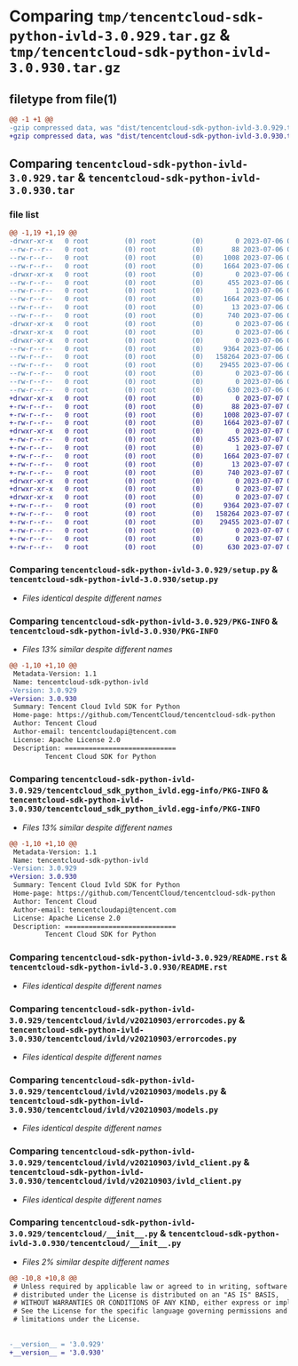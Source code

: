 # Comparing `tmp/tencentcloud-sdk-python-ivld-3.0.929.tar.gz` & `tmp/tencentcloud-sdk-python-ivld-3.0.930.tar.gz`

## filetype from file(1)

```diff
@@ -1 +1 @@
-gzip compressed data, was "dist/tencentcloud-sdk-python-ivld-3.0.929.tar", last modified: Thu Jul  6 00:29:01 2023, max compression
+gzip compressed data, was "dist/tencentcloud-sdk-python-ivld-3.0.930.tar", last modified: Fri Jul  7 00:26:39 2023, max compression
```

## Comparing `tencentcloud-sdk-python-ivld-3.0.929.tar` & `tencentcloud-sdk-python-ivld-3.0.930.tar`

### file list

```diff
@@ -1,19 +1,19 @@
-drwxr-xr-x   0 root         (0) root         (0)        0 2023-07-06 00:29:01.000000 tencentcloud-sdk-python-ivld-3.0.929/
--rw-r--r--   0 root         (0) root         (0)       88 2023-07-06 00:29:01.000000 tencentcloud-sdk-python-ivld-3.0.929/setup.cfg
--rw-r--r--   0 root         (0) root         (0)     1008 2023-07-06 00:29:01.000000 tencentcloud-sdk-python-ivld-3.0.929/setup.py
--rw-r--r--   0 root         (0) root         (0)     1664 2023-07-06 00:29:01.000000 tencentcloud-sdk-python-ivld-3.0.929/PKG-INFO
-drwxr-xr-x   0 root         (0) root         (0)        0 2023-07-06 00:29:01.000000 tencentcloud-sdk-python-ivld-3.0.929/tencentcloud_sdk_python_ivld.egg-info/
--rw-r--r--   0 root         (0) root         (0)      455 2023-07-06 00:29:01.000000 tencentcloud-sdk-python-ivld-3.0.929/tencentcloud_sdk_python_ivld.egg-info/SOURCES.txt
--rw-r--r--   0 root         (0) root         (0)        1 2023-07-06 00:29:01.000000 tencentcloud-sdk-python-ivld-3.0.929/tencentcloud_sdk_python_ivld.egg-info/dependency_links.txt
--rw-r--r--   0 root         (0) root         (0)     1664 2023-07-06 00:29:01.000000 tencentcloud-sdk-python-ivld-3.0.929/tencentcloud_sdk_python_ivld.egg-info/PKG-INFO
--rw-r--r--   0 root         (0) root         (0)       13 2023-07-06 00:29:01.000000 tencentcloud-sdk-python-ivld-3.0.929/tencentcloud_sdk_python_ivld.egg-info/top_level.txt
--rw-r--r--   0 root         (0) root         (0)      740 2023-07-06 00:29:01.000000 tencentcloud-sdk-python-ivld-3.0.929/README.rst
-drwxr-xr-x   0 root         (0) root         (0)        0 2023-07-06 00:29:01.000000 tencentcloud-sdk-python-ivld-3.0.929/tencentcloud/
-drwxr-xr-x   0 root         (0) root         (0)        0 2023-07-06 00:29:01.000000 tencentcloud-sdk-python-ivld-3.0.929/tencentcloud/ivld/
-drwxr-xr-x   0 root         (0) root         (0)        0 2023-07-06 00:29:01.000000 tencentcloud-sdk-python-ivld-3.0.929/tencentcloud/ivld/v20210903/
--rw-r--r--   0 root         (0) root         (0)     9364 2023-07-06 00:29:01.000000 tencentcloud-sdk-python-ivld-3.0.929/tencentcloud/ivld/v20210903/errorcodes.py
--rw-r--r--   0 root         (0) root         (0)   158264 2023-07-06 00:29:01.000000 tencentcloud-sdk-python-ivld-3.0.929/tencentcloud/ivld/v20210903/models.py
--rw-r--r--   0 root         (0) root         (0)    29455 2023-07-06 00:29:01.000000 tencentcloud-sdk-python-ivld-3.0.929/tencentcloud/ivld/v20210903/ivld_client.py
--rw-r--r--   0 root         (0) root         (0)        0 2023-07-06 00:29:01.000000 tencentcloud-sdk-python-ivld-3.0.929/tencentcloud/ivld/v20210903/__init__.py
--rw-r--r--   0 root         (0) root         (0)        0 2023-07-06 00:29:01.000000 tencentcloud-sdk-python-ivld-3.0.929/tencentcloud/ivld/__init__.py
--rw-r--r--   0 root         (0) root         (0)      630 2023-07-06 00:29:01.000000 tencentcloud-sdk-python-ivld-3.0.929/tencentcloud/__init__.py
+drwxr-xr-x   0 root         (0) root         (0)        0 2023-07-07 00:26:39.000000 tencentcloud-sdk-python-ivld-3.0.930/
+-rw-r--r--   0 root         (0) root         (0)       88 2023-07-07 00:26:39.000000 tencentcloud-sdk-python-ivld-3.0.930/setup.cfg
+-rw-r--r--   0 root         (0) root         (0)     1008 2023-07-07 00:26:38.000000 tencentcloud-sdk-python-ivld-3.0.930/setup.py
+-rw-r--r--   0 root         (0) root         (0)     1664 2023-07-07 00:26:39.000000 tencentcloud-sdk-python-ivld-3.0.930/PKG-INFO
+drwxr-xr-x   0 root         (0) root         (0)        0 2023-07-07 00:26:39.000000 tencentcloud-sdk-python-ivld-3.0.930/tencentcloud_sdk_python_ivld.egg-info/
+-rw-r--r--   0 root         (0) root         (0)      455 2023-07-07 00:26:39.000000 tencentcloud-sdk-python-ivld-3.0.930/tencentcloud_sdk_python_ivld.egg-info/SOURCES.txt
+-rw-r--r--   0 root         (0) root         (0)        1 2023-07-07 00:26:39.000000 tencentcloud-sdk-python-ivld-3.0.930/tencentcloud_sdk_python_ivld.egg-info/dependency_links.txt
+-rw-r--r--   0 root         (0) root         (0)     1664 2023-07-07 00:26:39.000000 tencentcloud-sdk-python-ivld-3.0.930/tencentcloud_sdk_python_ivld.egg-info/PKG-INFO
+-rw-r--r--   0 root         (0) root         (0)       13 2023-07-07 00:26:39.000000 tencentcloud-sdk-python-ivld-3.0.930/tencentcloud_sdk_python_ivld.egg-info/top_level.txt
+-rw-r--r--   0 root         (0) root         (0)      740 2023-07-07 00:26:38.000000 tencentcloud-sdk-python-ivld-3.0.930/README.rst
+drwxr-xr-x   0 root         (0) root         (0)        0 2023-07-07 00:26:39.000000 tencentcloud-sdk-python-ivld-3.0.930/tencentcloud/
+drwxr-xr-x   0 root         (0) root         (0)        0 2023-07-07 00:26:39.000000 tencentcloud-sdk-python-ivld-3.0.930/tencentcloud/ivld/
+drwxr-xr-x   0 root         (0) root         (0)        0 2023-07-07 00:26:39.000000 tencentcloud-sdk-python-ivld-3.0.930/tencentcloud/ivld/v20210903/
+-rw-r--r--   0 root         (0) root         (0)     9364 2023-07-07 00:26:38.000000 tencentcloud-sdk-python-ivld-3.0.930/tencentcloud/ivld/v20210903/errorcodes.py
+-rw-r--r--   0 root         (0) root         (0)   158264 2023-07-07 00:26:38.000000 tencentcloud-sdk-python-ivld-3.0.930/tencentcloud/ivld/v20210903/models.py
+-rw-r--r--   0 root         (0) root         (0)    29455 2023-07-07 00:26:38.000000 tencentcloud-sdk-python-ivld-3.0.930/tencentcloud/ivld/v20210903/ivld_client.py
+-rw-r--r--   0 root         (0) root         (0)        0 2023-07-07 00:26:38.000000 tencentcloud-sdk-python-ivld-3.0.930/tencentcloud/ivld/v20210903/__init__.py
+-rw-r--r--   0 root         (0) root         (0)        0 2023-07-07 00:26:38.000000 tencentcloud-sdk-python-ivld-3.0.930/tencentcloud/ivld/__init__.py
+-rw-r--r--   0 root         (0) root         (0)      630 2023-07-07 00:26:38.000000 tencentcloud-sdk-python-ivld-3.0.930/tencentcloud/__init__.py
```

### Comparing `tencentcloud-sdk-python-ivld-3.0.929/setup.py` & `tencentcloud-sdk-python-ivld-3.0.930/setup.py`

 * *Files identical despite different names*

### Comparing `tencentcloud-sdk-python-ivld-3.0.929/PKG-INFO` & `tencentcloud-sdk-python-ivld-3.0.930/PKG-INFO`

 * *Files 13% similar despite different names*

```diff
@@ -1,10 +1,10 @@
 Metadata-Version: 1.1
 Name: tencentcloud-sdk-python-ivld
-Version: 3.0.929
+Version: 3.0.930
 Summary: Tencent Cloud Ivld SDK for Python
 Home-page: https://github.com/TencentCloud/tencentcloud-sdk-python
 Author: Tencent Cloud
 Author-email: tencentcloudapi@tencent.com
 License: Apache License 2.0
 Description: ============================
         Tencent Cloud SDK for Python
```

### Comparing `tencentcloud-sdk-python-ivld-3.0.929/tencentcloud_sdk_python_ivld.egg-info/PKG-INFO` & `tencentcloud-sdk-python-ivld-3.0.930/tencentcloud_sdk_python_ivld.egg-info/PKG-INFO`

 * *Files 13% similar despite different names*

```diff
@@ -1,10 +1,10 @@
 Metadata-Version: 1.1
 Name: tencentcloud-sdk-python-ivld
-Version: 3.0.929
+Version: 3.0.930
 Summary: Tencent Cloud Ivld SDK for Python
 Home-page: https://github.com/TencentCloud/tencentcloud-sdk-python
 Author: Tencent Cloud
 Author-email: tencentcloudapi@tencent.com
 License: Apache License 2.0
 Description: ============================
         Tencent Cloud SDK for Python
```

### Comparing `tencentcloud-sdk-python-ivld-3.0.929/README.rst` & `tencentcloud-sdk-python-ivld-3.0.930/README.rst`

 * *Files identical despite different names*

### Comparing `tencentcloud-sdk-python-ivld-3.0.929/tencentcloud/ivld/v20210903/errorcodes.py` & `tencentcloud-sdk-python-ivld-3.0.930/tencentcloud/ivld/v20210903/errorcodes.py`

 * *Files identical despite different names*

### Comparing `tencentcloud-sdk-python-ivld-3.0.929/tencentcloud/ivld/v20210903/models.py` & `tencentcloud-sdk-python-ivld-3.0.930/tencentcloud/ivld/v20210903/models.py`

 * *Files identical despite different names*

### Comparing `tencentcloud-sdk-python-ivld-3.0.929/tencentcloud/ivld/v20210903/ivld_client.py` & `tencentcloud-sdk-python-ivld-3.0.930/tencentcloud/ivld/v20210903/ivld_client.py`

 * *Files identical despite different names*

### Comparing `tencentcloud-sdk-python-ivld-3.0.929/tencentcloud/__init__.py` & `tencentcloud-sdk-python-ivld-3.0.930/tencentcloud/__init__.py`

 * *Files 2% similar despite different names*

```diff
@@ -10,8 +10,8 @@
 # Unless required by applicable law or agreed to in writing, software
 # distributed under the License is distributed on an "AS IS" BASIS,
 # WITHOUT WARRANTIES OR CONDITIONS OF ANY KIND, either express or implied.
 # See the License for the specific language governing permissions and
 # limitations under the License.
 
 
-__version__ = '3.0.929'
+__version__ = '3.0.930'
```

